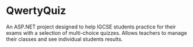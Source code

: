 # QwertyQuiz
An ASP.NET project designed to help IGCSE students practice for their exams with a selection of multi-choice quizzes. Allows teachers to manage their classes and see individual students results.
